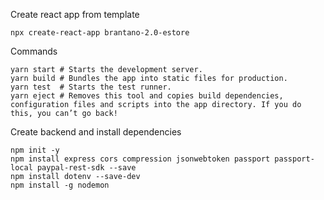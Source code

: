 Create react app from template
~~~
npx create-react-app brantano-2.0-estore
~~~

Commands
~~~
yarn start # Starts the development server.
yarn build # Bundles the app into static files for production.
yarn test  # Starts the test runner.
yarn eject # Removes this tool and copies build dependencies, configuration files and scripts into the app directory. If you do this, you can’t go back!
~~~

Create backend and install dependencies
~~~
npm init -y
npm install express cors compression jsonwebtoken passport passport-local paypal-rest-sdk --save
npm install dotenv --save-dev
npm install -g nodemon
~~~
